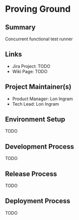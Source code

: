 # Proving Ground

## Summary
Concurrent functional test runner

## Links
* Jira Project: TODO
* Wiki Page: TODO

## Project Maintainer(s)
* Product Manager: Lon Ingram
* Tech Lead: Lon Ingram

## Environment Setup
TODO

## Development Process
TODO

## Release Process
TODO

## Deployment Process
TODO
